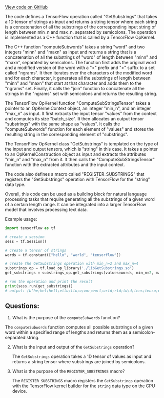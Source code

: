 [View code on GitHub](https://github.com/misbahsy/the-algorithm/twml/libtwml/src/ops/contrib/get_substrings.cpp)

The code defines a TensorFlow operation called "GetSubstrings" that takes a 1D tensor of strings as input and returns a string tensor where each string is a concatenation of all the substrings of the corresponding input string of length between min_n and max_n, separated by semicolons. The operation is implemented as a C++ function that is called by a TensorFlow OpKernel. 

The C++ function "computeSubwords" takes a string "word" and two integers "minn" and "maxn" as input and returns a string that is a concatenation of all the substrings of "word" of length between "minn" and "maxn", separated by semicolons. The function first adds the original word and a modified version of the word with a "<" prefix and ">" suffix to a set called "ngrams". It then iterates over the characters of the modified word and for each character, it generates all the substrings of length between "minn" and "maxn" that start at that character and adds them to the "ngrams" set. Finally, it calls the "join" function to concatenate all the strings in the "ngrams" set with semicolons and returns the resulting string.

The TensorFlow OpKernel function "ComputeSubStringsTensor" takes a pointer to an OpKernelContext object, an integer "min_n", and an integer "max_n" as input. It first extracts the input tensor "values" from the context and computes its size "batch_size". It then allocates an output tensor "substrings" with the same shape as "values". It calls the "computeSubwords" function for each element of "values" and stores the resulting string in the corresponding element of "substrings". 

The TensorFlow OpKernel class "GetSubstrings" is templated on the type of the input and output tensors, which is "string" in this case. It takes a pointer to an OpKernelConstruction object as input and extracts the attributes "min_n" and "max_n" from it. It then calls the "ComputeSubStringsTensor" function with the extracted attributes and the input context.

The code also defines a macro called "REGISTER_SUBSTRINGS" that registers the "GetSubstrings" operation with TensorFlow for the "string" data type. 

Overall, this code can be used as a building block for natural language processing tasks that require generating all the substrings of a given word of a certain length range. It can be integrated into a larger TensorFlow model that involves processing text data. 

Example usage:

```python
import tensorflow as tf

# create a session
sess = tf.Session()

# create a tensor of strings
words = tf.constant(["hello", "world", "tensorflow"])

# create the GetSubstrings operation with min_n=2 and max_n=4
substrings_op = tf.load_op_library('./libGetSubstrings.so')
get_substrings = substrings_op.get_substrings(values=words, min_n=2, max_n=4)

# run the operation and print the result
print(sess.run(get_substrings))
# output: [b'he;hel;hell;ello;llo;o;wor;worl;orld;rld;ld;d;tens;tenso;ensor;sor;so;or;']
```
## Questions: 
 1. What is the purpose of the `computeSubwords` function?
   
   The `computeSubwords` function computes all possible substrings of a given word within a specified range of lengths and returns them as a semicolon-separated string.

2. What is the input and output of the `GetSubstrings` operation?
   
   The `GetSubstrings` operation takes a 1D tensor of values as input and returns a string tensor where substrings are joined by semicolons.

3. What is the purpose of the `REGISTER_SUBSTRINGS` macro?
   
   The `REGISTER_SUBSTRINGS` macro registers the `GetSubstrings` operation with the TensorFlow kernel builder for the `string` data type on the CPU device.
